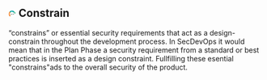 ##  <img src="../images/c1_devops.png" alt ='Constraint'  width="3%" > Constrain

“constrains” or essential security requirements that act as a design-constrain throughout the development process. 
In SecDevOps  it would mean that in the Plan Phase a security requirement from a standard or best practices is inserted as a design constraint. 
Fullfilling these esential "constrains"ads to the overall security of the product.
